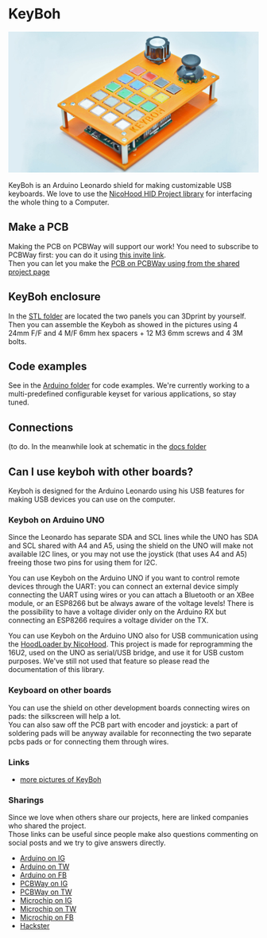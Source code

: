 # KeyBoh

![image](./media/keyboh_16_9.jpg)

KeyBoh is an Arduino Leonardo shield for making customizable USB keyboards. We love to use the [NicoHood HID Project library](https://github.com/NicoHood/HID) for interfacing the whole thing to a Computer.

## Make a PCB  
Making the PCB on PCBWay will support our work!
You need to subscribe to PCBWay first: you can do it using [this invite link](https://www.pcbway.com/setinvite.aspx?inviteid=355653&from=settorezero2020).  
Then you can let you make the [PCB on PCBWay using from the shared project page](https://www.pcbway.com/project/shareproject/KeyBoh_Shield.html)

## KeyBoh enclosure
In the [STL folder](./stl) are located the two panels you can 3Dprint by yourself. Then you can assemble the Keyboh as showed in the pictures using 4 24mm F/F  and 4 M/F 6mm hex spacers + 12 M3 6mm screws and 4 3M bolts.

## Code examples
See in the [Arduino folder](./arduino) for code examples.
We're currently working to a multi-predefined configurable keyset for various applications, so stay tuned.  

## Connections
(to do. In the meanwhile look at schematic in the [docs folder](./docs)

## Can I use keyboh with other boards?
Keyboh is designed for the Arduino Leonardo using his USB features for making USB devices you can use on the computer.

### Keyboh on Arduino UNO
Since the Leonardo has separate SDA and SCL lines while the UNO has SDA and SCL shared with A4 and A5, using the shield on the UNO will make not available I2C lines, or you may not use the joystick (that uses A4 and A5) freeing those two pins for using them for I2C.  
  
You can use Keyboh on the Arduino UNO if you want to control remote devices through the UART: you can connect an external device simply connecting the UART using wires or you can attach a Bluetooth or an XBee module, or an ESP8266 but be always aware of the voltage levels! There is the possibility to have a voltage divider only on the Arduino RX but connecting an ESP8266 requires a voltage divider on the TX.  

You can use Keyboh on the Arduino UNO also for USB communication using the [HoodLoader by NicoHood](https://github.com/NicoHood/HoodLoader2). This project is made for reprogramming the 16U2, used on the UNO as serial/USB bridge, and use it for USB custom purposes. We've still not used that feature so please read the documentation of this library.

### Keyboard on other boards
You can use the shield on other development boards connecting wires on pads: the silkscreen will help a lot.  
You can also saw off the PCB part with encoder and joystick: a part of soldering pads will be anyway available for reconnecting the two separate pcbs pads or for connecting them through wires.

### Links
- [more pictures of KeyBoh](https://photos.app.goo.gl/CL2jDvoLArWxuAqx8)

### Sharings
Since we love when others share our projects, here are linked companies who shared the project.  
Those links can be useful since people make also questions commenting on social posts and we try to give answers directly.

- [Arduino on IG](https://www.instagram.com/p/CIPJXs_j-tg/)
- [Arduino on TW](https://twitter.com/arduino/status/1333078330598363136)
- [Arduino on FB](https://www.facebook.com/official.arduino/posts/5567229216636685)
- [PCBWay on IG](https://www.instagram.com/p/CINa9Nnra6t/)
- [PCBWay on TW](https://twitter.com/PCBWayOfficial/status/1333344888537026561)
- [Microchip on IG](https://www.instagram.com/p/CIRuX1qnB_U/)
- [Microchip on TW](https://twitter.com/MicrochipMakes/status/1333442492117737475)
- [Microchip on FB](https://www.facebook.com/MicrochipMakes/posts/3820599841292022)
- [Hackster](https://www.hackster.io/news/keyboh-is-an-open-source-arduino-leonardo-shield-for-making-custom-usb-keyboards-208a930cc3f5)
